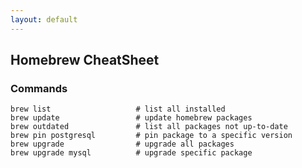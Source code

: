 ```yaml
---
layout: default
---
```

Homebrew CheatSheet
---

### Commands	
	brew list				    # list all installed
	brew update				    # update homebrew packages
	brew outdated			    # list all packages not up-to-date
	brew pin postgresql			# pin package to a specific version
	brew upgrade			    # upgrade all packages
	brew upgrade mysql    		# upgrade specific package
